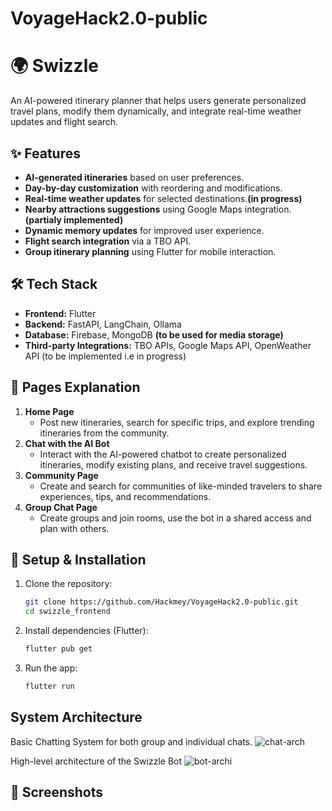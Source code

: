 # VoyageHack2.0-public
# 🌍 Swizzle

An AI-powered itinerary planner that helps users generate personalized travel plans, modify them dynamically, and integrate real-time weather updates and flight search.

## ✨ Features
- **AI-generated itineraries** based on user preferences.
- **Day-by-day customization** with reordering and modifications.
- **Real-time weather updates** for selected destinations.**(in progress)**
- **Nearby attractions suggestions** using Google Maps integration.**(partialy implemented)**
- **Dynamic memory updates** for improved user experience.
- **Flight search integration** via a TBO API.
- **Group itinerary planning** using Flutter for mobile interaction.

## 🛠️ Tech Stack
- **Frontend:** Flutter
- **Backend:** FastAPI, LangChain, Ollama
- **Database:** Firebase, MongoDB **(to be used for media storage)**
- **Third-party Integrations:** TBO APIs, Google Maps API, OpenWeather API (to be implemented i.e in progress)

## 📝 Pages Explanation
1. **Home Page**
   - Post new itineraries, search for specific trips, and explore trending itineraries from the community.
2. **Chat with the AI Bot**
   - Interact with the AI-powered chatbot to create personalized itineraries, modify existing plans, and receive travel suggestions.
3. **Community Page**
   - Create and search for communities of like-minded travelers to share experiences, tips, and recommendations.
4. **Group Chat Page**
   - Create groups and join rooms, use the bot in a shared access and plan with others.

## 🔧 Setup & Installation
1. Clone the repository:
   ```bash
   git clone https://github.com/Hackmey/VoyageHack2.0-public.git
   cd swizzle_frontend
   ```
2. Install dependencies (Flutter):
   ```bash
   flutter pub get
   ```
3. Run the app:
   ```bash
   flutter run
   ```
## System Architecture
Basic Chatting System for both group and individual chats.
![chat-arch](https://github.com/user-attachments/assets/6f60c3c2-9d21-4789-8bbb-2529528c5b22)


High-level architecture of the Swizzle Bot
![bot-archi](https://github.com/user-attachments/assets/657c7b9c-7421-419c-bbaf-70a99cd0a2f6)

## 📸 Screenshots





